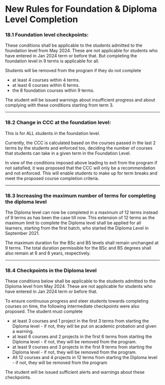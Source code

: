 # New Rules for Foundation & Diploma Level Completion

### 18.1 Foundation level checkpoints:

These conditions shall be applicable to the students admitted to the foundation level from May 2024. These are not applicable for students who have entered in Jan 2024 term or before that. But completing the foundation level in 9 terms is applicable for all.

Students will be removed from the program if they do not complete

- at least 4 courses within 4 terms.
- at least 6 courses within 6 terms.
- the 8 foundation courses within 9 terms.

The student will be issued warnings about insufficient progress and about complying with these conditions starting from term 3.

---

### 18.2 Change in CCC at the foundation level:

This is for ALL students in the foundation level.

Currently, the CCC is calculated based on the courses passed in the last 2 terms by the students and enforced too, deciding the number of courses that students can take in a given term in the Foundation Level.

In view of the conditions imposed above leading to exit from the program if not satisfied, it was proposed that the CCC will only be a recommendation and not enforced. This will enable students to make up for term breaks and meet the proposed course completion criteria.

---

### 18.3 Increasing the maximum number of terms for completing the diploma level

The Diploma level can now be completed in a maximum of 12 terms instead of 9 terms as has been the case till now. This extension of 12 terms as the maximum limit to complete the Diploma level shall be applied for all learners, starting from the first batch, who started the Diploma Level in September 2021.

The maximum duration for the BSc and BS levels shall remain unchanged at 9 terms. The total duration permissible for the BSc and BS degrees shall also remain at 6 and 8 years, respectively.

---

### 18.4 Checkpoints in the Diploma level

These conditions below shall be applicable to the students admitted to the Diploma level from May 2024. These are not applicable for students who have entered in Jan 2024 term or before that.

To ensure continuous progress and steer students towards completing courses on time, the following intermediate checkpoints were also proposed. The student must complete

- at least 3 courses and 1 project in the first 3 terms from starting the Diploma level - if not, they will be put on academic probation and given a warning.
- at least 6 courses and 2 projects in the first 6 terms from starting the Diploma level - if not, they will be removed from the program.
- at least 9 courses and 3 projects in the first 9 terms from starting the Diploma level - if not, they will be removed from the program.
- All 12 courses and 4 projects in 12 terms from starting the Diploma level - if not, they will be removed from the program

The student will be issued sufficient alerts and warnings about these checkpoints.
